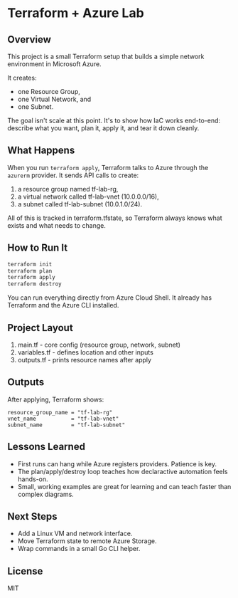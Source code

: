 # Terraform + Azure Lab

## Overview

This project is a small Terraform setup that builds a simple network environment in Microsoft Azure. 

It creates:
- one Resource Group,
- one Virtual Network, and
- one Subnet.

The goal isn't scale at this point. It's to show how IaC works end-to-end: describe what you want, plan it, apply it, and tear it down cleanly. 

## What Happens

When you run ```terraform apply```, Terraform talks to Azure through the ```azurerm``` provider.
It sends API calls to create:

1. a resource group named tf-lab-rg,
2. a virtual network called tf-lab-vnet (10.0.0.0/16),
3. a subnet called tf-lab-subnet (10.0.1.0/24).

All of this is tracked in terraform.tfstate, so Terraform always knows what exists and what needs to change. 

## How to Run It

```bash
terraform init
terraform plan
terraform apply
terraform destroy
```

You can run everything directly from Azure Cloud Shell. It already has Terraform and the Azure CLI installed.

## Project Layout

1. main.tf - core config (resource group, network, subnet)
2. variables.tf - defines location and other inputs
3. outputs.tf - prints resource names after apply

## Outputs

After applying, Terraform shows:
```
resource_group_name = "tf-lab-rg"
vnet_name           = "tf-lab-vnet"
subnet_name         = "tf-lab-subnet"
```

## Lessons Learned
- First runs can hang while Azure registers providers. Patience is key.
- The plan/apply/destroy loop teaches how declaractive automation feels hands-on. 
- Small, working examples are great for learning and can teach faster than complex diagrams.

## Next Steps
- Add a Linux VM and network interface.
- Move Terraform state to remote Azure Storage. 
- Wrap commands in a small Go CLI helper. 

## License
MIT
